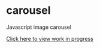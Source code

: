 # carousel
Javascript image carousel


[Click here to view work in progress](https://j-pohl.github.io/carousel/)
